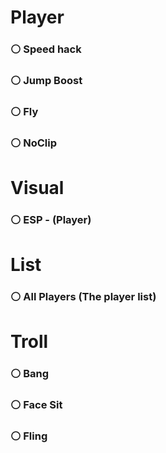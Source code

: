 # Player
### ⚪  Speed hack
### ⚪  Jump Boost
### ⚪  Fly
### ⚪  NoClip

# Visual
### ⚪  ESP - (Player)

# List
### ⚪  All Players (The player list)

# Troll
### ⚪  Bang
### ⚪  Face Sit
### ⚪  Fling
